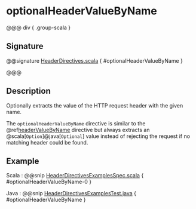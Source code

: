 # optionalHeaderValueByName

@@@ div { .group-scala }

## Signature

@@signature [HeaderDirectives.scala](/pekko-http/src/main/scala/akka/http/scaladsl/server/directives/HeaderDirectives.scala) { #optionalHeaderValueByName }

@@@

## Description

Optionally extracts the value of the HTTP request header with the given name.

The `optionalHeaderValueByName` directive is similar to the @ref[headerValueByName](headerValueByName.md) directive but always extracts
an @scala[`Option`]@java[`Optional`] value instead of rejecting the request if no matching header could be found.

## Example

Scala
:  @@snip [HeaderDirectivesExamplesSpec.scala](/docs/src/test/scala/docs/http/scaladsl/server/directives/HeaderDirectivesExamplesSpec.scala) { #optionalHeaderValueByName-0 }

Java
:  @@snip [HeaderDirectivesExamplesTest.java](/docs/src/test/java/docs/http/javadsl/server/directives/HeaderDirectivesExamplesTest.java) { #optionalHeaderValueByName }
